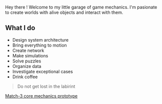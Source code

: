 Hey there !
Welcome to my little garage of game mechanics.
I'm pasionate to create worlds with alive objects and interact with them.

## What I do
* Design system architecture
* Bring everything to motion
* Create network
* Make simulations
* Solve puzzles
* Organize data
* Investigate exceptional cases
* Drink coffee

> Do not get lost in the labirint

[Match-3 core mechanics prototype](https://edavanyan.github.io/match_web_build)
